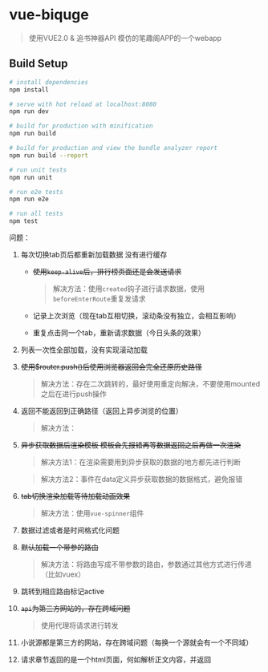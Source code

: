 # vue-biquge

> 使用VUE2.0 & 追书神器API 模仿的笔趣阁APP的一个webapp

## Build Setup

``` bash
# install dependencies
npm install

# serve with hot reload at localhost:8080
npm run dev

# build for production with minification
npm run build

# build for production and view the bundle analyzer report
npm run build --report

# run unit tests
npm run unit

# run e2e tests
npm run e2e

# run all tests
npm test
```

问题：

1. 每次切换tab页后都重新加载数据 没有进行缓存
    - ~~使用`keep-alive`后，排行榜页面还是会发送请求~~

        > 解决方法：使用`created`钩子进行请求数据，使用`beforeEnterRoute`重复发请求
    
    - 记录上次浏览（现在tab互相切换，滚动条没有独立，会相互影响）

    - 重复点击同一个tab，重新请求数据（今日头条的效果）
3. 列表一次性全部加载，没有实现滚动加载
4. ~~使用$router.push()后使用浏览器返回会完全还原历史路径~~
    > 解决方法：存在二次跳转的，最好使用重定向解决，不要使用mounted之后在进行push操作
5. 返回不能返回到正确路径（返回上异步浏览的位置）
    > 解决方法：
6. ~~异步获取数据后渲染模板 模板会先报错再等数据返回之后再做一次渲染~~
    > 解决方法1：在渲染需要用到异步获取的数据的地方都先进行判断

    > 解决方法2：事件在data定义异步获取数据的数据格式，避免报错
6. ~~tab切换渲染加载等待加载动画效果~~
    > 解决方法：使用`vue-spinner`组件
7. 数据过滤或者是时间格式化问题
8. ~~默认加载一个带参的路由~~
    > 解决方法：将路由写成不带参数的路由，参数通过其他方式进行传递（比如vuex）
9. 跳转到相应路由标记active
10. ~~`api`为第三方网站的，存在跨域问题~~
    > 使用代理将请求进行转发
11. 小说源都是第三方的网站，存在跨域问题（每换一个源就会有一个不同域）
12. 请求章节返回的是一个html页面，何如解析正文内容，并返回
